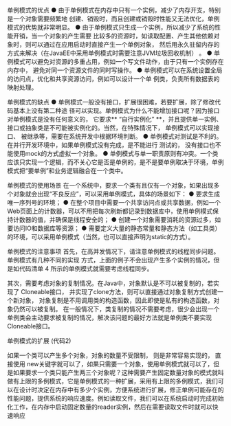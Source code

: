 单例模式的优点
● 由于单例模式在内存中只有一个实例，减少了内存开支，特别是一个对象需要频繁地
创建、销毁时，而且创建或销毁时性能又无法优化，单例模式的优势就非常明显。
● 由于单例模式只生成一个实例，所以减少了系统的性能开销，当一个对象的产生需要
比较多的资源时，如读取配置、产生其他依赖对象时，则可以通过在应用启动时直接产生一个单例对象， 然后用永久驻留内存的方式来解决（在JavaEE中采用单例模式时需要注意JVM垃圾回收机制） 。
● 单例模式可以避免对资源的多重占用，例如一个写文件动作，由于只有一个实例存在
内存中， 避免对同一个资源文件的同时写操作。
● 单例模式可以在系统设置全局的访问点，优化和共享资源访问，例如可以设计一个单
例类，负责所有数据表的映射处理。

单例模式的缺点
● 单例模式一般没有接口，扩展很困难，若要扩展，除了修改代码基本上没有第二种途
径可以实现。单例模式为什么不能增加接口呢？因为接口对单例模式是没有任何意义的， 它要求** “自行实例化” **，并且提供单一实例、接口或抽象类是不可能被实例化的。当然，在特殊情况下， 单例模式可以实现接口、 被继承等，需要在系统开发中根据环境判断。
● 单例模式对测试是不利的。 在并行开发环境中，如果单例模式没有完成，是不能进行
测试的， 没有接口也不能使用mock的方式虚拟一个对象。
● 单例模式与单一职责原则有冲突。一个类应该只实现一个逻辑，而不关心它是否是单例的，是不是要单例取决于环境，单例模式把“要单例”和业务逻辑融合在一个类中。


单例模式的使用场景
在一个系统中，要求一个类有且仅有一个对象，如果出现多个对象就会出现“不良反应”，可以采用单例模式，具体的场景如下：
● 要求生成唯一序列号的环境；
● 在整个项目中需要一个共享访问点或共享数据，例如一个Web页面上的计数器，可以不用把每次刷新都记录到数据库中，使用单例模式保持计数器的值，并确保是线程安全的；
● 创建一个对象需要消耗的资源过多，如要访问IO和数据库等资源；
● 需要定义大量的静态常量和静态方法（如工具类）的环境，可以采用单例模式（当然，也可以直接声明为static的方式）。


单例模式的注意事项
首先，在高并发情况下，请注意单例模式的线程同步问题。 单例模式有几种不同的实现
方式，上面的例子不会出现产生多个实例的情况，但是如代码清单 4 所示的单例模式就需要考虑线程同步。

其次，需要考虑对象的复制情况。在Java中，对象默认是不可以被复制的，若实现了
Cloneable接口， 并实现了clone方法，则可以直接通过对象复制方式创建一个新对象， 对象复制是不用调用类的构造函数，因此即使是私有的构造函数，对象仍然可以被复制。 在一般情况下，类复制的情况不需要考虑，很少会出现一个单例类会主动要求被复制的情况，解决该问题的最好方法就是单例类不要实现Cloneable接口。


单例模式的扩展 (代码2)

如果一个类可以产生多个对象，对象的数量不受限制， 则是非常容易实现的， 直接使用
new关键字就可以了，如果只需要一个对象，使用单例模式就可以了，但是如果要求一个类只能产生两三个对象呢？这种需要产生固定数量对象的模式就叫做有上限的多例模式，它是单例模式的一种扩展，采用有上限的多例模式，我们可以在设计时决定在内存中有多少个实例，方便系统进行扩展，修正单例可能存在的性能问题，提供系统的响应速度。例如读取文件，我们可以在系统启动时完成初始化工作，在内存中启动固定数量的reader实例，然后在需要读取文件时就可以快速响应